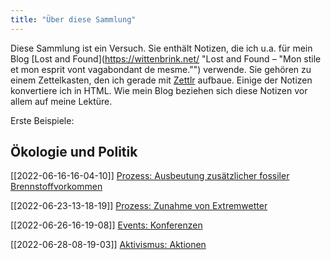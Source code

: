 ```yaml
---
title: "Über diese Sammlung"
---
```


Diese Sammlung ist ein Versuch. Sie enthält Notizen, die ich u.a. für mein Blog [Lost and Found](https://wittenbrink.net/ "Lost and Found – "Mon stile et mon esprit vont vagabondant de mesme."") verwende. Sie gehören zu einem Zettelkasten, den ich gerade mit [Zettlr](https://www.zettlr.com/ "A Markdown Editor for the 21st Century | Zettlr") aufbaue. Einige der Notizen konvertiere ich in HTML. Wie mein Blog beziehen sich diese Notizen vor allem auf meine Lektüre. 

Erste Beispiele: 


## Ökologie und Politik 

[[2022-06-16-16-04-10]] [Prozess: Ausbeutung zusätzlicher fossiler Brennstoffvorkommen](2022-06-16-16-04-10.html)

[[2022-06-23-13-18-19]] [Prozess: Zunahme von Extremwetter](2022-06-23-13-18-19.html) 

[[2022-06-26-16-19-08]] [Events: Konferenzen](2022-06-26-16-19-08.html) 

[[2022-06-28-08-19-03]] [Aktivismus: Aktionen](2022-06-28-08-19-03.html)





